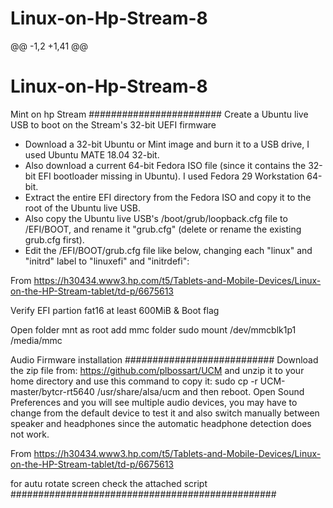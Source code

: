 # Linux-on-Hp-Stream-8
 
@@ -1,2 +1,41 @@
# Linux-on-Hp-Stream-8

Mint on hp Stream
########################
Create a Ubuntu live USB to boot on the Stream's 32-bit UEFI firmware
- Download a 32-bit Ubuntu or Mint image and burn it to a USB drive, I used Ubuntu MATE 18.04 32-bit.
- Also download a current 64-bit Fedora ISO file (since it contains the 32-bit EFI bootloader missing in Ubuntu). I used Fedora 29 Workstation 64-bit.
- Extract the entire EFI directory from the Fedora ISO and copy it to the root of the Ubuntu live USB.
- Also copy the Ubuntu live USB's /boot/grub/loopback.cfg file to /EFI/BOOT, and rename it "grub.cfg" (delete or rename the existing grub.cfg first).
- Edit the /EFI/BOOT/grub.cfg file like below, changing each "linux" and "initrd" label to "linuxefi" and "initrdefi":

From <https://h30434.www3.hp.com/t5/Tablets-and-Mobile-Devices/Linux-on-the-HP-Stream-tablet/td-p/6675613> 


Verify EFI partion fat16 at least 600MiB & Boot flag


Open folder mnt as root 
add mmc folder
sudo mount /dev/mmcblk1p1 /media/mmc







Audio Firmware installation
###########################
Download the zip file from: https://github.com/plbossart/UCM and unzip it to your home directory and use this command to copy it: 
sudo cp -r UCM-master/bytcr-rt5640 /usr/share/alsa/ucm
and then reboot.
Open Sound Preferences and you will see multiple audio devices, you may have to change from the default device to test it and also switch manually between speaker and headphones since the automatic headphone detection does not work.

From <https://h30434.www3.hp.com/t5/Tablets-and-Mobile-Devices/Linux-on-the-HP-Stream-tablet/td-p/6675613> 

 


for autu rotate screen check the attached script
################################################
